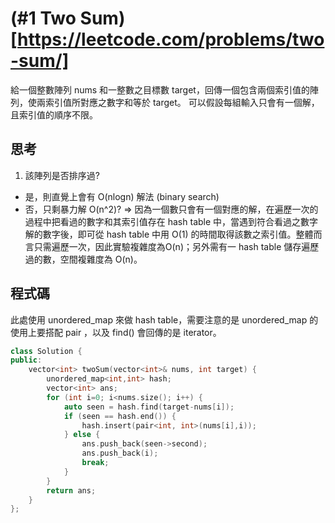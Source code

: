 # (\#1 Two Sum)[https://leetcode.com/problems/two-sum/]
給一個整數陣列 nums 和一整數之目標數 target，回傳一個包含兩個索引值的陣列，使兩索引值所對應之數字和等於 target。
可以假設每組輸入只會有一個解，且索引值的順序不限。

## 思考
1. 該陣列是否排序過?
  - 是，則直覺上會有 O(nlogn) 解法 (binary search)
  - 否，只剩暴力解 O(n^2)?
=> 因為一個數只會有一個對應的解，在遍歷一次的過程中把看過的數字和其索引值存在 hash table 中，當遇到符合看過之數字解的數字後，即可從 hash table 中用 O(1) 的時間取得該數之索引值。整體而言只需遍歷一次，因此實驗複雜度為O(n)；另外需有一 hash table 儲存遍歷過的數，空間複雜度為 O(n)。

## 程式碼

此處使用 unordered_map 來做 hash table，需要注意的是 unordered_map 的使用上要搭配 pair ，以及 find() 會回傳的是 iterator。

```C++
class Solution {
public:
    vector<int> twoSum(vector<int>& nums, int target) {
        unordered_map<int,int> hash;
        vector<int> ans;
        for (int i=0; i<nums.size(); i++) {
            auto seen = hash.find(target-nums[i]);
            if (seen == hash.end()) {
                hash.insert(pair<int, int>(nums[i],i));
            } else {
                ans.push_back(seen->second);
                ans.push_back(i);
                break;
            }
        }
        return ans;
    }
};
```
  